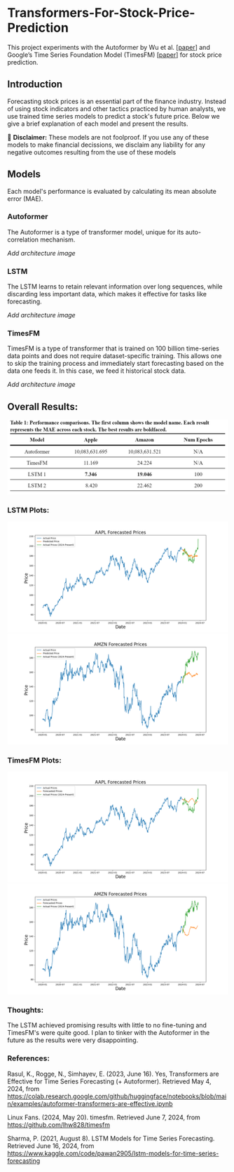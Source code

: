 # Transformers-For-Stock-Price-Prediction
This project experiments with the Autoformer by Wu et al. [[paper](https://arxiv.org/pdf/2106.13008)] and Google’s Time Series Foundation Model (TimesFM) [[paper](https://arxiv.org/pdf/2310.10688)] for stock price prediction. 

## Introduction
Forecasting stock prices is an essential part of the finance industry. Instead of using stock indicators and other tactics practiced by human analysts, we use trained time series models to predict a stock's future price. Below we give a brief explanation of each model and present the results.

:triangular_flag_on_post: **Disclaimer:** These models are not foolproof. If you use any of these models to make financial decissions, we disclaim any liability for any negative outcomes resulting from the use of these models




## Models
Each model's performance is evaluated by calculating its mean absolute error (MAE).

### Autoformer
The Autoformer is a type of transformer model, unique for its auto-correlation mechanism.

*Add architecture image*

### LSTM
The LSTM learns to retain relevant information over long sequences, while discarding less important data, which makes it effective for tasks like forecasting.

*Add architecture image*

### TimesFM
TimesFM is a type of transformer that is trained on 100 billion time-series data points and does not require dataset-specific training. This allows one to skip the training process and immediately start forecasting based on the data one feeds it. In this case, we feed it historical stock data.

*Add architecture image*




## Overall Results: 
<img src="results/Model Results.JPG">

### LSTM Plots: 
<img src="results/LSTM_AAPL_100.png">
	
<img src="results/LSTM_AMZN_100.png">

### TimesFM Plots: 
<img src="results/TimesFm_AAPL.png">

<img src="results/TimesFm_AMZN.png">
		
### Thoughts: 
The LSTM achieved promising results  with little to no fine-tuning and TimesFM's were quite good. I plan to tinker with the Autoformer in the future as the results were very disappointing.

### References:
Rasul, K., Rogge, N., Simhayev, E. (2023, June 16). Yes, Transformers are Effective for Time Series Forecasting (+ Autoformer). Retrieved May 4, 2024, from https://colab.research.google.com/github/huggingface/notebooks/blob/main/examples/autoformer-transformers-are-effective.ipynb

Linux Fans. (2024, May 20). timesfm. Retrieved June 7, 2024, from https://github.com/lhw828/timesfm

Sharma, P. (2021, August 8). LSTM Models for Time Series Forecasting. Retrieved June 16, 2024, from https://www.kaggle.com/code/pawan2905/lstm-models-for-time-series-forecasting


